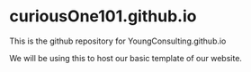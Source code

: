 # curiousOne101.github.io

This is the github repository for YoungConsulting.github.io

We will be using this to host our basic template of our website.